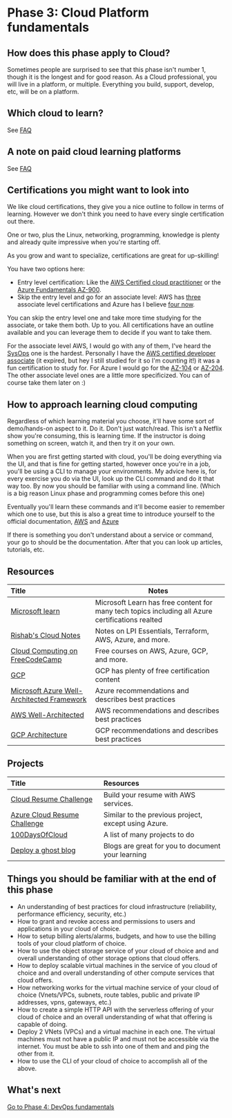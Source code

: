 # Phase 3: Cloud Platform fundamentals

## How does this phase apply to Cloud?

Sometimes people are surprised to see that this phase isn't number 1, though it is the longest and for good reason. As a Cloud professional, you will live in a platform, or multiple. Everything you build, support, develop, etc, will be on a platform.

## Which cloud to learn?

See [FAQ](../more-topics/FAQ.md)

## A note on paid cloud learning platforms

See [FAQ](../more-topics/FAQ.md)

## Certifications you might want to look into

We like cloud certifications, they give you a nice outline to follow in terms of learning. However we don't think you need to have every single certification out there. 

One or two, plus the Linux, networking, programming, knowledge is plenty and already quite impressive when you're starting off.

As you grow and want to specialize, certifications are great for up-skilling! 

You have two options here:

- Entry level certification: Like the [AWS Certified cloud practitioner](https://aws.amazon.com/certification/certified-cloud-practitioner/) or the [Azure Fundamentals AZ-900](https://docs.microsoft.com/learn/certifications/exams/az-900).
- Skip the entry level and go for an associate level: AWS has [three](https://aws.amazon.com/certification/) associate level certifications and Azure has I believe [four now](https://docs.microsoft.com/learn/certifications/browse/?resource_type=certification&products=azure&terms=associate).

You can skip the entry level one and take more time studying for the associate, or take them both. Up to you. All certifications have an outline available and you can leverage them to decide if you want to take them.

For the associate level AWS, I would go with any of them, I've heard the [SysOps](https://aws.amazon.com/certification/certified-sysops-admin-associate/) one is the hardest. Personally I have the [AWS certified developer associate](https://aws.amazon.com/certification/certified-developer-associate/) (it expired, but hey I still studied for it so I'm counting it!) it was a fun certification to study for. For Azure I would go for the [AZ-104](https://docs.microsoft.com/learn/certifications/azure-administrator/) or [AZ-204](https://docs.microsoft.com/learn/certifications/azure-developer/). The other associate level ones are a little more specificized. You can of course take them later on :)

## How to approach learning cloud computing

Regardless of which learning material you choose, it'll have some sort of demo/hands-on aspect to it. Do it. Don't just watch/read. This isn't a Netflix show you're consuming, this is learning time. If the instructor is doing something on screen, watch it, and then try it on your own.

When you are first getting started with cloud, you'll be doing everything via the UI, and that is fine for getting started, however once you're in a job, you'll be using a CLI to manage your environments. My advice here is, for every exercise you do via the UI, look up the CLI command and do it that way too. By now you should be familiar with using a command line. (Which is a big reason Linux phase and programming comes before this one)

Eventually you'll learn these commands and it'll become easier to remember which one to use, but this is also a great time to introduce yourself to the official documentation, [AWS](https://docs.aws.amazon.com/index.html) and [Azure](https://docs.microsoft.com/azure/?product=featured)

If there is something you don't understand about a service or command, your go to should be the documentation. After that you can look up articles, tutorials, etc.

## Resources


| Title                                                                                                 | Notes                                                                                                                                                                                         |
 :---------------------------------------------------------------------------------------------------- | --------------------------------------------------------------------------------------------------------------------------------------------------------------------------------------------- |
[Microsoft learn](https://docs.microsoft.com/learn/certifications/browse/)                       | Microsoft Learn has free content for many tech topics including all Azure certifications realted                                                                                                         |
 [Rishab's Cloud Notes](https://notes.rishab.cloud/)| Notes on LPI Essentials, Terraform, AWS, Azure, and more. 
 [Cloud Computing on FreeCodeCamp](https://www.freecodecamp.org/news/tag/cloud-computing/) | Free courses on AWS, Azure, GCP, and more.
 | [GCP](https://cloud.google.com/certification) | GCP has plenty of free certification content
| [Microsoft Azure Well-Architected Framework](https://docs.microsoft.com/en-us/azure/architecture/framework/) | Azure recommendations and describes best practices
| [AWS Well-Architected](https://aws.amazon.com/architecture/well-architected/?wa-lens-whitepapers.sort-by=item.additionalFields.sortDate&wa-lens-whitepapers.sort-order=desc) | AWS recommendations and describes best practices
| [GCP Architecture](https://cloud.google.com/architecture/framework) | GCP recommendations and describes best practices

## Projects

 | Title                                                                   | Resources                                                                                                   |
 | :---------------------------------------------------------------------- | :---------------------------------------------------------------------------------------------------------- |
 | [Cloud Resume Challenge](https://cloudresumechallenge.dev/)             | Build your resume with AWS services.                                                                        |
 | [Azure Cloud Resume Challenge](https://youtu.be/ieYrBWmkfno)            | Similar to the previous project, except using Azure.                                                        |
 | [100DaysOfCloud](https://github.com/100DaysOfCloud/100DaysOfCloudIdeas) | A list of many projects to do                                                                               |
 | [Deploy a ghost blog](https://ghost.org/docs/install/)                  | Blogs are great for you to document your learning |


## Things you should be familiar with at the end of this phase

- An understanding of best practices for cloud infrastructure (reliability, performance efficiency, security, etc.)
- How to grant and revoke access and permissions to users and applications in your cloud of choice.
- How to setup billing alerts/alarms, budgets, and how to use the billing tools of your cloud platform of choice.
- How to use the object storage service of your cloud of choice and and overall understanding of other storage options that cloud offers.
- How to deploy scalable virtual machines in the service of you cloud of choice and and overall understanding of other compute services that cloud offers.
- How networking works for the virtual machine service of your cloud of choice (Vnets/VPCs, subnets, route tables, public and private IP addresses, vpns, gateways, etc.)
- How to create a simple HTTP API with the serverless offering of your cloud of choice and an overall understanding of what that offering is capable of doing.
- Deploy 2 VNets (VPCs) and a virtual machine in each one. The virtual machines must not have a public IP and must not be accessible via the internet. You must be able to ssh into one of them and  and ping the other from it.
- How to use the CLI of your cloud of choice to accomplish all of the above.

## What's next

[Go to Phase 4: DevOps fundamentals](../phase4/README.md)
